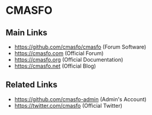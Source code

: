 
# CMASFO

## Main Links

* https://github.com/cmasfo/cmasfo (Forum Software)
* https://cmasfo.com (Official Forum)
* https://cmasfo.org (Official Documentation)
* https://cmasfo.net (Official Blog)

## Related Links

* https://github.com/cmasfo-admin (Admin's Account)
* https://twitter.com/cmasfo (Official Twitter)
